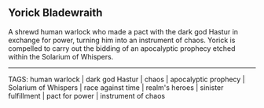 ## Yorick Bladewraith

A shrewd human warlock who made a pact with the dark god Hastur in exchange for power, turning him into an instrument of chaos. Yorick is compelled to carry out the bidding of an apocalyptic prophecy etched within the Solarium of Whispers.


---
TAGS: human warlock | dark god Hastur | chaos | apocalyptic prophecy | Solarium of Whispers | race against time | realm's heroes | sinister fulfillment | pact for power | instrument of chaos

